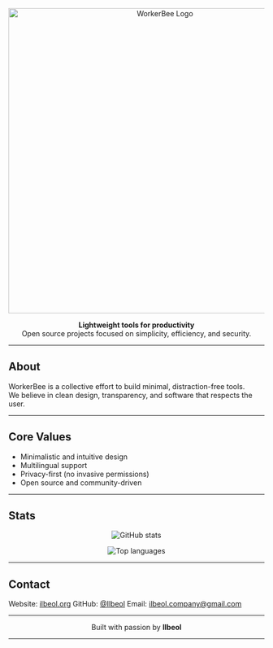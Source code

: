 <p align="center">
  <img src="Text.png" width="600" alt="WorkerBee Logo">
</p>

<p align="center">
  <b>Lightweight tools for productivity</b><br>
  Open source projects focused on simplicity, efficiency, and security.
</p>

---

## About

WorkerBee is a collective effort to build minimal, distraction-free tools.  
We believe in clean design, transparency, and software that respects the user.  

---

## Core Values

- Minimalistic and intuitive design  
- Multilingual support  
- Privacy-first (no invasive permissions)  
- Open source and community-driven  

---

## Stats

<p align="center">
  <img src="https://github-readme-stats.vercel.app/api?username=Ilbeol&show_icons=true&theme=github_dark" alt="GitHub stats">
</p>

<p align="center">
  <img src="https://github-readme-stats.vercel.app/api/top-langs/?username=Ilbeol&layout=compact&theme=github_dark" alt="Top languages">
</p>

---

## Contact

  Website: [ilbeol.org](https://ilbeol.org)
  GitHub: [@Ilbeol](https://github.com/Ilbeol)
  Email: [ilbeol.company@gmail.com](mailto:ilbeol.company@gmail.com)

---

<p align="center">Built with passion by <b>Ilbeol</b></p>

---
